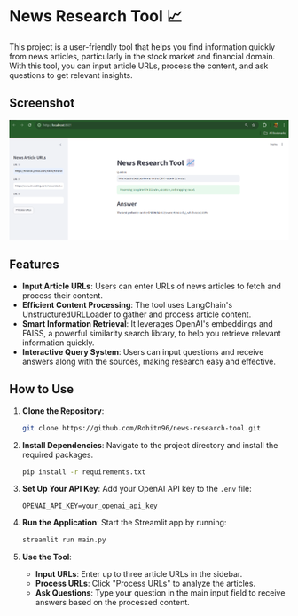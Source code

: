 # News Research Tool 📈

This project is a user-friendly tool that helps you find information quickly from news articles, particularly in the stock market and financial domain. With this tool, you can input article URLs, process the content, and ask questions to get relevant insights.

## Screenshot

![News Research Tool Screenshot](NewsResearchTool.png)

## Features

- **Input Article URLs**: Users can enter URLs of news articles to fetch and process their content.
- **Efficient Content Processing**: The tool uses LangChain's UnstructuredURLLoader to gather and process article content.
- **Smart Information Retrieval**: It leverages OpenAI's embeddings and FAISS, a powerful similarity search library, to help you retrieve relevant information quickly.
- **Interactive Query System**: Users can input questions and receive answers along with the sources, making research easy and effective.


## How to Use

1. **Clone the Repository**: 
   ```bash
   git clone https://github.com/Rohitn96/news-research-tool.git
   ```
   
2. **Install Dependencies**: 
   Navigate to the project directory and install the required packages.
   ```bash
   pip install -r requirements.txt
   ```

3. **Set Up Your API Key**: 
   Add your OpenAI API key to the `.env` file:
   ```
   OPENAI_API_KEY=your_openai_api_key
   ```

4. **Run the Application**: 
   Start the Streamlit app by running:
   ```bash
   streamlit run main.py
   ```

5. **Use the Tool**:
   - **Input URLs**: Enter up to three article URLs in the sidebar.
   - **Process URLs**: Click "Process URLs" to analyze the articles.
   - **Ask Questions**: Type your question in the main input field to receive answers based on the processed content.

